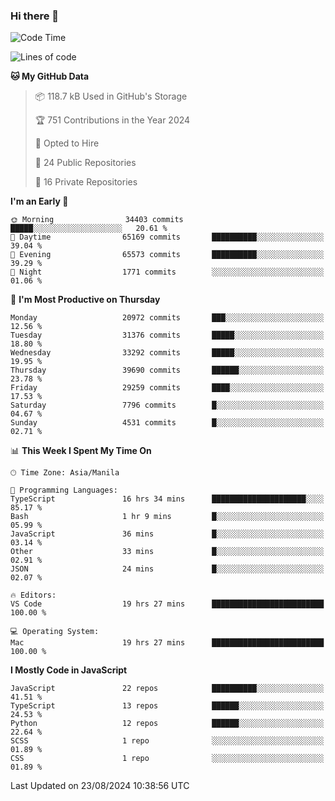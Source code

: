 ### Hi there 👋

<!--START_SECTION:waka-->
![Code Time](http://img.shields.io/badge/Code%20Time-985%20hrs%2018%20mins-blue)

![Lines of code](https://img.shields.io/badge/From%20Hello%20World%20I%27ve%20Written-65.7%20million%20lines%20of%20code-blue)

**🐱 My GitHub Data** 

> 📦 118.7 kB Used in GitHub's Storage 
 > 
> 🏆 751 Contributions in the Year 2024
 > 
> 💼 Opted to Hire
 > 
> 📜 24 Public Repositories 
 > 
> 🔑 16 Private Repositories 
 > 
**I'm an Early 🐤** 

```text
🌞 Morning                34403 commits       █████░░░░░░░░░░░░░░░░░░░░   20.61 % 
🌆 Daytime                65169 commits       ██████████░░░░░░░░░░░░░░░   39.04 % 
🌃 Evening                65573 commits       ██████████░░░░░░░░░░░░░░░   39.29 % 
🌙 Night                  1771 commits        ░░░░░░░░░░░░░░░░░░░░░░░░░   01.06 % 
```
📅 **I'm Most Productive on Thursday** 

```text
Monday                   20972 commits       ███░░░░░░░░░░░░░░░░░░░░░░   12.56 % 
Tuesday                  31376 commits       █████░░░░░░░░░░░░░░░░░░░░   18.80 % 
Wednesday                33292 commits       █████░░░░░░░░░░░░░░░░░░░░   19.95 % 
Thursday                 39690 commits       ██████░░░░░░░░░░░░░░░░░░░   23.78 % 
Friday                   29259 commits       ████░░░░░░░░░░░░░░░░░░░░░   17.53 % 
Saturday                 7796 commits        █░░░░░░░░░░░░░░░░░░░░░░░░   04.67 % 
Sunday                   4531 commits        █░░░░░░░░░░░░░░░░░░░░░░░░   02.71 % 
```


📊 **This Week I Spent My Time On** 

```text
🕑︎ Time Zone: Asia/Manila

💬 Programming Languages: 
TypeScript               16 hrs 34 mins      █████████████████████░░░░   85.17 % 
Bash                     1 hr 9 mins         █░░░░░░░░░░░░░░░░░░░░░░░░   05.99 % 
JavaScript               36 mins             █░░░░░░░░░░░░░░░░░░░░░░░░   03.14 % 
Other                    33 mins             █░░░░░░░░░░░░░░░░░░░░░░░░   02.91 % 
JSON                     24 mins             █░░░░░░░░░░░░░░░░░░░░░░░░   02.07 % 

🔥 Editors: 
VS Code                  19 hrs 27 mins      █████████████████████████   100.00 % 

💻 Operating System: 
Mac                      19 hrs 27 mins      █████████████████████████   100.00 % 
```

**I Mostly Code in JavaScript** 

```text
JavaScript               22 repos            ██████████░░░░░░░░░░░░░░░   41.51 % 
TypeScript               13 repos            ██████░░░░░░░░░░░░░░░░░░░   24.53 % 
Python                   12 repos            ██████░░░░░░░░░░░░░░░░░░░   22.64 % 
SCSS                     1 repo              ░░░░░░░░░░░░░░░░░░░░░░░░░   01.89 % 
CSS                      1 repo              ░░░░░░░░░░░░░░░░░░░░░░░░░   01.89 % 
```




 Last Updated on 23/08/2024 10:38:56 UTC
<!--END_SECTION:waka-->
